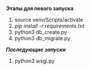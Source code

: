 **Этапы для певого запуска**

1. source venv/Scripts/activate
2. *pip install -r requirements.txt*
3. python3 db_create.py
4. python3 db_migrate.py

***Последующие запуски***

1. python3 wsgi.py